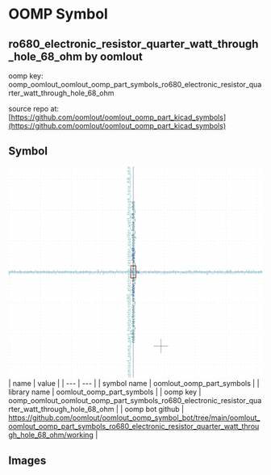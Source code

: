 # OOMP Symbol  
## ro680_electronic_resistor_quarter_watt_through_hole_68_ohm  by oomlout  
  
oomp key: oomp_oomlout_oomlout_oomp_part_symbols_ro680_electronic_resistor_quarter_watt_through_hole_68_ohm  
  
source repo at: [https://github.com/oomlout/oomlout_oomp_part_kicad_symbols](https://github.com/oomlout/oomlout_oomp_part_kicad_symbols)  
## Symbol  
  
[![working.png](working_600.png)](working.png)  
| name | value | 
| --- | --- | 
| symbol name | oomlout_oomp_part_symbols | 
| library name | oomlout_oomp_part_symbols | 
| oomp key | oomp_oomlout_oomlout_oomp_part_symbols_ro680_electronic_resistor_quarter_watt_through_hole_68_ohm | 
| oomp bot github | https://github.com/oomlout/oomlout_oomp_symbol_bot/tree/main/oomlout_oomlout_oomp_part_symbols_ro680_electronic_resistor_quarter_watt_through_hole_68_ohm/working | 
## Images  
